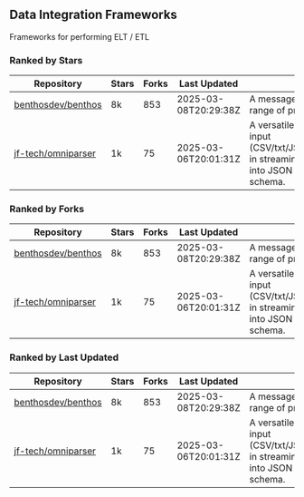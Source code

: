 ## Data Integration Frameworks

Frameworks for performing ELT / ETL

### Ranked by Stars

| Repository | Stars | Forks | Last Updated | Description | 
|------------|-------|-------|--------------|-------------|
| [benthosdev/benthos](https://github.com/benthosdev/benthos) | 8k | 853 | 2025-03-08T20:29:38Z |  A message streaming bridge between a range of protocols. |
| [jf-tech/omniparser](https://github.com/jf-tech/omniparser) | 1k | 75 | 2025-03-06T20:01:31Z |  A versatile ETL library that parses text input (CSV/txt/JSON/XML/EDI/X12/EDIFACT/etc) in streaming fashion and transforms data into JSON output using data-driven schema. |

### Ranked by Forks

| Repository | Stars | Forks | Last Updated | Description | 
|------------|-------|-------|--------------|-------------|
| [benthosdev/benthos](https://github.com/benthosdev/benthos) | 8k | 853 | 2025-03-08T20:29:38Z |  A message streaming bridge between a range of protocols. |
| [jf-tech/omniparser](https://github.com/jf-tech/omniparser) | 1k | 75 | 2025-03-06T20:01:31Z |  A versatile ETL library that parses text input (CSV/txt/JSON/XML/EDI/X12/EDIFACT/etc) in streaming fashion and transforms data into JSON output using data-driven schema. |

### Ranked by Last Updated

| Repository | Stars | Forks | Last Updated | Description | 
|------------|-------|-------|--------------|-------------|
| [benthosdev/benthos](https://github.com/benthosdev/benthos) | 8k | 853 | 2025-03-08T20:29:38Z |  A message streaming bridge between a range of protocols. |
| [jf-tech/omniparser](https://github.com/jf-tech/omniparser) | 1k | 75 | 2025-03-06T20:01:31Z |  A versatile ETL library that parses text input (CSV/txt/JSON/XML/EDI/X12/EDIFACT/etc) in streaming fashion and transforms data into JSON output using data-driven schema. |

